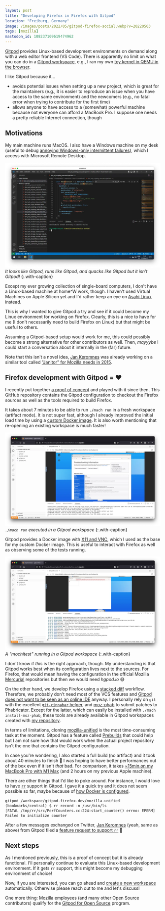 ```yaml
---
layout: post
title: "Developing Firefox in Firefox with Gitpod"
location: "Freiburg, Germany"
image: /images/posts/2022/05/gitpod-firefox-social.webp?v=20220503
tags: [mozilla]
mastodon_id: 108237109619474962
---
```


[Gitpod][] provides Linux-based development environments on demand along with a
web editor frontend (VS Code). There is apparently no limit on what you can do
in a [Gitpod workspace][], e.g., I ran my own [toy kernel in QEMU in the
browser][tweet-gitpod-qemu].

I like Gitpod because it...

- avoids potential issues when setting up a new project, which is great for the
  maintainers (e.g., it is easier to reproduce an issue when you have access to
  the same environment) and the newcomers (e.g., no fatal error when trying to
  contribute for the first time)
- allows anyone to have access to a (somewhat) powerful machine because not
  everyone can afford a MacBook Pro. I suppose one needs a pretty reliable
  Internet connection, though

## Motivations

My main machine runs MacOS. I also have a Windows machine on my desk (useful to
debug [annoying Windows-only intermittent failures][intermittent]), which I
access with Microsoft Remote Desktop.

![](/images/posts/2022/05/remote-desktop.webp)
_It looks like Gitpod, runs like Gitpod, and quacks like Gitpod but it isn't Gitpod!_
{:.with-caption}

Except my ever growing collection of single-board computers, I don't have a
Linux-based machine at home^W work, though. I haven't used Virtual Machines on
Apple Silicon yet and I'd rather keep an eye on [Asahi Linux][] instead.

This is why I wanted to give Gitpod a try and see if it could become my Linux
environment for working on Firefox. Clearly, this is a nice to have for me (I
don't necessarily need to build Firefox on Linux) but that might be useful to
others.

Assuming a Gitpod-based setup would work for me, this could possibly become a
strong alternative for other contributors as well. Then, _mayyybe_ I could start
a conversation about it internally in the (far) future.

Note that this isn't a novel idea, [Jan Keromnes][jan] was already working on a
similar tool called ["Janitor" for Mozilla needs in 2015][yt-janitor].

## Firefox development with Gitpod = ❤️

I recently put together [a proof of concept][gitpod-firefox-dev] and played
with it since then. This GitHub repository contains the Gitpod configuration
to checkout the Firefox sources as well as the tools required to build Firefox.

It takes about 7 minutes to be able to run `./mach run` in a fresh workspace
(artifact mode). It is not super fast, although I already improved the initial
load time by using a [custom Docker image][docker-gitpod-firefox-dev]. It is
also worth mentioning that re-opening an existing workspace is much faster!

![](/images/posts/2022/05/gitpod-mach-run.webp)
_`./mach run` executed in a Gitpod workspace_
{:.with-caption}

Gitpod provides a Docker image with [X11 and VNC][], which I used as the base
for my custom Docker image. This is useful to interact with Firefox as well as
observing some of the tests running.

![](/images/posts/2022/05/gitpod-mach-test.webp)
_A "mochitest" running in a Gitpod workspace_
{:.with-caption}

I don't know if _this_ is the right approach, though. My understanding is that
Gitpod works best when its configuration lives next to the sources. For Firefox,
that would mean having the configuration in the official Mozilla [Mercurial][]
repositories but then we would need _hgpod.io_ 😅

On the other hand, we develop Firefox using a [stacked diff][] workflow.
Therefore, we probably don't need most of the VCS features and [Gitpod does not
want to be seen as an online IDE][gitpod-jetbrains] anyway. I personally rely
on `git` with the excellent [`git-cinnabar` helper][cinnabar], and [moz-phab][]
to submit patches to Phabricator. Except for the latter, which can easily be
installed with `./mach install-moz-phab`, these tools are already available in
Gitpod workspaces created with [my repository][gitpod-firefox-dev].

In terms of limitations, cloning [mozilla-unified][] is the most time-consuming
task at the moment. Gitpod has a feature called [Prebuilds][] that could help
but I am not sure how that would work when the actual project repository isn't
the one that contains the Gitpod configuration.

In case you're wondering, I also started a full build (no artifact) and it took
about 40 minutes to finish 🙁 I was hoping to have better performances out of
the box even if it isn't _that_ bad. For comparison, it takes [~15min on my
MacBook Pro with M1 Max][tweet-m1-max] (and 2 hours on my previous Apple
machine).

There are other things that I'd like to poke around. For instance, I would love
to have [`rr`][rr] support in Gitpod. I gave it a quick try and it does not seem
possible so far, maybe because of [how Docker is configured][rr-docker].

```
gitpod /workspace/gitpod-firefox-dev/mozilla-unified (bookmarks/central) $ rr record -n /usr/bin/ls
[FATAL /tmp/rr/src/PerfCounters.cc:224:start_counter() errno: EPERM] Failed to initialize counter
```

After a few messages exchanged on Twitter, [Jan Keromnes][jan] (yeah, same as
above) from Gitpod filed a [feature request to support `rr`][feat-req-gitpod] 🤞

## Next steps

As I mentioned previously, this is a proof of concept but it is already
functional. I'll personally continue to evaluate this Linux-based development
environment. If it gets `rr` support, this might become my debugging
environment of choice!

Now, if you are interested, you can go ahead and [create a new
workspace][open-in-gitpod] automatically. Otherwise please reach out to me and
let's discuss!

One more thing: Mozilla employees (and many other Open Source contributors)
qualify for the [Gitpod for Open Source][gitpod-opensource] program.

[asahi linux]: https://asahilinux.org/
[cinnabar]: https://github.com/glandium/git-cinnabar
[docker-gitpod-firefox-dev]: https://hub.docker.com/r/willdurand/gitpod-firefox-dev
[feat-req-gitpod]: https://github.com/gitpod-io/gitpod/issues/9687
[gitpod workspace]: https://www.gitpod.io/docs/workspaces
[gitpod-firefox-dev]: https://github.com/willdurand/gitpod-firefox-dev
[gitpod-jetbrains]: https://www.gitpod.io/blog/gitpod-jetbrains
[gitpod-opensource]: https://www.gitpod.io/blog/gitpod-for-opensource
[gitpod]: https://gitpod.io/
[intermittent]: https://bugzilla.mozilla.org/show_bug.cgi?id=1761550
[issue-rr]: https://github.com/rr-debugger/rr/issues/2952
[jan]: https://twitter.com/jankeromnes
[mercurial]: https://www.mercurial-scm.org/
[moz-phab]: https://moz-conduit.readthedocs.io/en/latest/phabricator-user.html#setting-up-mozphab
[mozilla-unified]: https://mozilla-version-control-tools.readthedocs.io/en/latest/hgmozilla/unifiedrepo.html
[open-in-gitpod]: https://gitpod.io/#https://github.com/willdurand/gitpod-firefox-dev
[prebuilds]: https://www.gitpod.io/docs/prebuilds
[rr-docker]: https://github.com/rr-debugger/rr/wiki/Docker
[rr]: https://github.com/rr-debugger/rr
[stacked diff]: https://jg.gg/2018/09/29/stacked-diffs-versus-pull-requests/
[tweet-gitpod-qemu]: https://twitter.com/couac/status/1494807135577853954
[tweet-m1-max]: https://twitter.com/couac/status/1463582168450539541
[x11 and vnc]: https://www.gitpod.io/blog/native-ui-with-vnc
[yt-janitor]: https://www.youtube.com/watch?v=5sNDMIh-iVw
